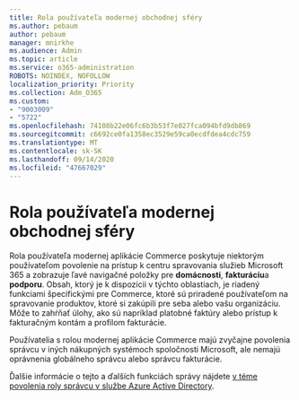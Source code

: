 ```yaml
---
title: Rola používateľa modernej obchodnej sféry
ms.author: pebaum
author: pebaum
manager: mnirkhe
ms.audience: Admin
ms.topic: article
ms.service: o365-administration
ROBOTS: NOINDEX, NOFOLLOW
localization_priority: Priority
ms.collection: Adm_O365
ms.custom:
- "9003009"
- "5722"
ms.openlocfilehash: 74108b22e06fc6b3b53f7e027fca094bfd9db869
ms.sourcegitcommit: c6692ce0fa1358ec3529e59ca0ecdfdea4cdc759
ms.translationtype: MT
ms.contentlocale: sk-SK
ms.lasthandoff: 09/14/2020
ms.locfileid: "47667029"
---
```

# <a name="modern-commerce-user-role"></a>Rola používateľa modernej obchodnej sféry

Rola používateľa modernej aplikácie Commerce poskytuje niektorým používateľom povolenie na prístup k centru spravovania služieb Microsoft 365 a zobrazuje ľavé navigačné položky pre **domácnosti**, **fakturáciu**a **podporu**. Obsah, ktorý je k dispozícii v týchto oblastiach, je riadený funkciami špecifickými pre Commerce, ktoré sú priradené používateľom na spravovanie produktov, ktoré si zakúpili pre seba alebo vašu organizáciu. Môže to zahŕňať úlohy, ako sú napríklad platobné faktúry alebo prístup k fakturačným kontám a profilom fakturácie.

Používatelia s rolou modernej aplikácie Commerce majú zvyčajne povolenia správcu v iných nákupných systémoch spoločnosti Microsoft, ale nemajú oprávnenia globálneho správcu alebo správcu fakturácie.

Ďalšie informácie o tejto a ďalších funkciách správy nájdete [v téme povolenia roly správcu v službe Azure Active Directory](https://docs.microsoft.com/azure/active-directory/users-groups-roles/directory-assign-admin-roles#modern-commerce-administrator).